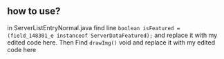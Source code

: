 ## how to use?
in ServerListEntryNormal.java find line `boolean isFeatured = (field_148301_e instanceof ServerDataFeatured);` and replace it with my edited code here. Then Find `drawImg()` void and replace it with my edited code here 
